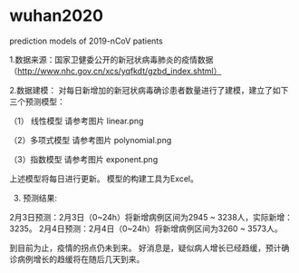 # wuhan2020
prediction models of 2019-nCoV patients 

1.数据来源：国家卫健委公开的新冠状病毒肺炎的疫情数据（http://www.nhc.gov.cn/xcs/yqfkdt/gzbd_index.shtml）

2.数据建模：
对每日新增加的新冠状病毒确诊患者数量进行了建模，建立了如下三个预测模型：

（1） 线性模型
请参考图片 linear.png

（2）多项式模型
请参考图片 polynomial.png

（3）指数模型
请参考图片 exponent.png

上述模型将每日进行更新。
模型的构建工具为Excel。

3. 预测结果:

2月3日预测：2月3日（0~24h）将新增病例区间为2945 ~ 3238人，实际新增：3235。
2月4日预测：2月4日（0~24h）将新增病例区间为3260 ~ 3573人。

到目前为止，疫情的拐点仍未到来。
好消息是，疑似病人增长已经趋缓，预计确诊病例增长的趋缓将在随后几天到来。


